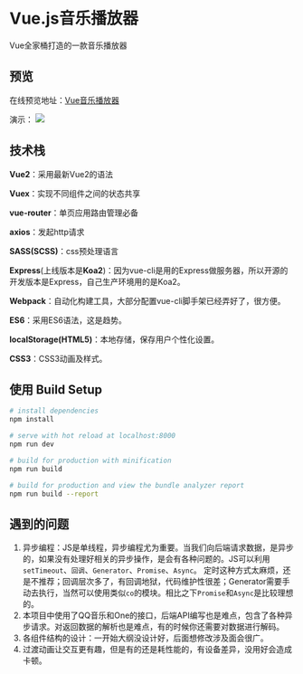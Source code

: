 # Vue.js音乐播放器
Vue全家桶打造的一款音乐播放器

## 预览

在线预览地址：[Vue音乐播放器](http://lenshen.com:8000)

演示：
![](https://github.com/lensh/vue-music/blob/master/preview/my.gif)

## 技术栈
**Vue2**：采用最新Vue2的语法

**Vuex**：实现不同组件之间的状态共享

**vue-router**：单页应用路由管理必备

**axios**：发起http请求

**SASS(SCSS)**：css预处理语言

**Express**(上线版本是**Koa2**)：因为vue-cli是用的Express做服务器，所以开源的开发版本是Express，自己生产环境用的是Koa2。 

**Webpack**：自动化构建工具，大部分配置vue-cli脚手架已经弄好了，很方便。

**ES6**：采用ES6语法，这是趋势。

**localStorage(HTML5)**：本地存储，保存用户个性化设置。

**CSS3**：CSS3动画及样式。

## 使用 Build Setup

``` bash
# install dependencies
npm install

# serve with hot reload at localhost:8000
npm run dev

# build for production with minification
npm run build

# build for production and view the bundle analyzer report
npm run build --report
```

## 遇到的问题
1. 异步编程：JS是单线程，异步编程尤为重要。当我们向后端请求数据，是异步的，如果没有处理好相关的异步操作，是会有各种问题的。JS可以利用`setTimeout`、`回调`、`Generator`、`Promise`、`Async`。
定时这种方式太麻烦，还是不推荐；回调层次多了，有回调地狱，代码维护性很差；Generator需要手动去执行，当然可以使用类似`co`的模块。相比之下`Promise`和`Async`是比较理想的。
2. 本项目中使用了QQ音乐和One的接口，后端API编写也是难点，包含了各种异步请求。对返回数据的解析也是难点，有的时候你还需要对数据进行解码。
3. 各组件结构的设计：一开始大纲没设计好，后面想修改涉及面会很广。
4. 过渡动画让交互更有趣，但是有的还是耗性能的，有设备差异，没用好会造成卡顿。